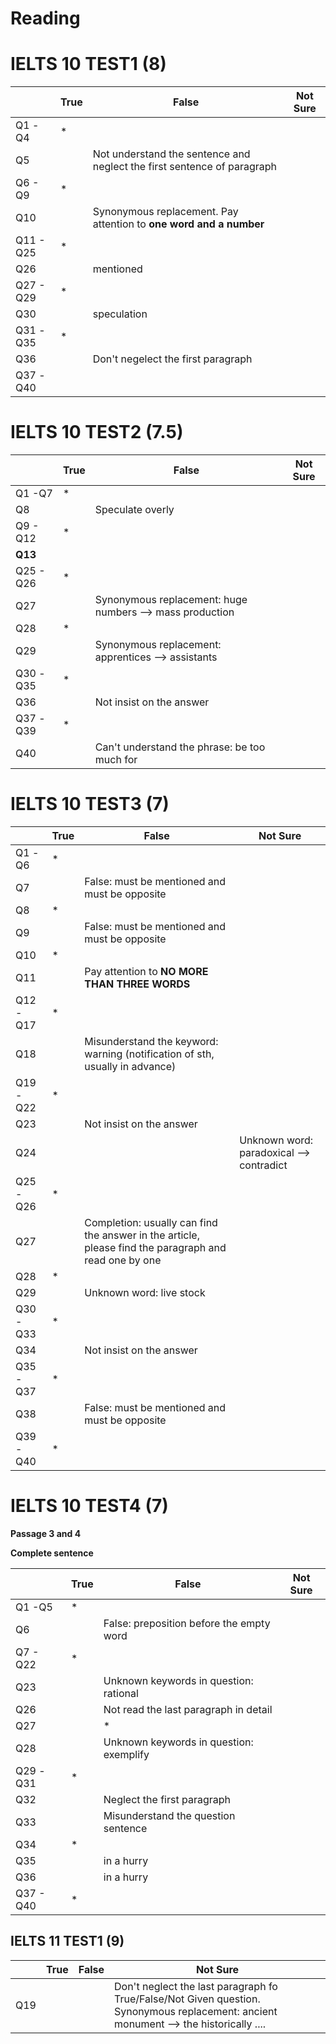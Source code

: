 # Reading

# IELTS 10 TEST1 (8)

|           | True | False                                                        | Not Sure |
| --------- | ---- | ------------------------------------------------------------ | -------- |
| Q1 -Q4    | *    |                                                              |          |
| Q5        |      | Not understand the sentence and neglect the first sentence of paragraph |          |
| Q6 - Q9   | *    |                                                              |          |
| Q10       |      | Synonymous replacement. Pay attention to **one word and a number** |          |
| Q11 - Q25 | *    |                                                              |          |
| Q26       |      | mentioned                                                    |          |
| Q27 - Q29 | *    |                                                              |          |
| Q30       |      | speculation                                                  |          |
| Q31 -Q35  | *    |                                                              |          |
| Q36       |      | Don't negelect the first paragraph                           |          |
| Q37 -Q40  |      |                                                              |          |

# IELTS 10 TEST2 (7.5)

|           | True | False                                                    | Not Sure |
| --------- | ---- | -------------------------------------------------------- | -------- |
| Q1 -Q7    | *    |                                                          |          |
| Q8        |      | Speculate overly                                         |          |
| Q9 - Q12  | *    |                                                          |          |
| **Q13**   |      |                                                          |          |
| Q25 - Q26 | *    |                                                          |          |
| Q27       |      | Synonymous replacement: huge numbers --> mass production |          |
| Q28       | *    |                                                          |          |
| Q29       |      | Synonymous replacement: apprentices --> assistants       |          |
| Q30 -Q35  | *    |                                                          |          |
| Q36       |      | Not insist on the answer                                 |          |
| Q37 -Q39  | *    |                                                          |          |
| Q40       |      | Can't understand the phrase: be too much for             |          |

# IELTS 10 TEST3 (7)

|           | True | False                                                        | Not Sure                                 |
| --------- | ---- | ------------------------------------------------------------ | ---------------------------------------- |
| Q1 -Q6    | *    |                                                              |                                          |
| Q7        |      | False: must be mentioned and must be opposite                |                                          |
| Q8        | *    |                                                              |                                          |
| Q9        |      | False: must be mentioned and must be opposite                |                                          |
| Q10       | *    |                                                              |                                          |
| Q11       |      | Pay attention to **NO MORE THAN THREE WORDS**                |                                          |
| Q12 - Q17 | *    |                                                              |                                          |
| Q18       |      | Misunderstand the keyword: warning (notification of sth, usually in advance) |                                          |
| Q19 -Q22  | *    |                                                              |                                          |
| Q23       |      | Not insist on the answer                                     |                                          |
| Q24       |      |                                                              | Unknown word: paradoxical --> contradict |
| Q25 -Q26  | *    |                                                              |                                          |
| Q27       |      | Completion: usually can find the answer in the article, please find the paragraph and read one by one |                                          |
| Q28       | *    |                                                              |                                          |
| Q29       |      | Unknown word: live stock                                     |                                          |
| Q30 -Q33  | *    |                                                              |                                          |
| Q34       |      | Not insist on the answer                                     |                                          |
| Q35 -Q37  | *    |                                                              |                                          |
| Q38       |      | False: must be mentioned and must be opposite                |                                          |
| Q39 - Q40 | *    |                                                              |                                          |

# IELTS 10 TEST4 (7)

**Passage 3 and 4**

**Complete sentence**

|           | True | False                                    | Not Sure |
| --------- | ---- | ---------------------------------------- | -------- |
| Q1 -Q5    | *    |                                          |          |
| Q6        |      | False: preposition before the empty word |          |
| Q7 - Q22  | *    |                                          |          |
| Q23       |      | Unknown keywords in question: rational   |          |
| Q26       |      | Not read the last paragraph in detail    |          |
| Q27       |      | *                                        |          |
| Q28       |      | Unknown keywords in question: exemplify  |          |
| Q29 -Q31  | *    |                                          |          |
| Q32       |      | Neglect the first paragraph              |          |
| Q33       |      | Misunderstand the question sentence      |          |
| Q34       | *    |                                          |          |
| Q35       |      | in a hurry                               |          |
| Q36       |      | in a hurry                               |          |
| Q37 - Q40 | *    |                                          |          |

## IELTS 11 TEST1 (9)

|      | True | False | Not Sure                                                     |
| ---- | ---- | ----- | ------------------------------------------------------------ |
| Q19  |      |       | Don't neglect the last paragraph fo True/False/Not Given question. Synonymous replacement: ancient monument --> the historically .... |